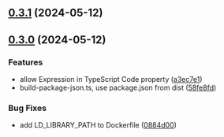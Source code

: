 ## [0.3.1](https://github.com/chudnyi/n8n-nodes-deno-code/compare/v0.3.0...v0.3.1) (2024-05-12)

## [0.3.0](https://github.com/chudnyi/n8n-nodes-deno-code/compare/v0.2.0...v0.3.0) (2024-05-12)


### Features

* allow Expression in TypeScript Code property ([a3ec7e1](https://github.com/chudnyi/n8n-nodes-deno-code/commit/a3ec7e1f915bc3454261590e56d3f7304a503ce6))
* build-package-json.ts, use package.json from dist ([58fe8fd](https://github.com/chudnyi/n8n-nodes-deno-code/commit/58fe8fdb54461db61c427659bf4eded909326010))


### Bug Fixes

* add LD_LIBRARY_PATH to Dockerfile ([0884d00](https://github.com/chudnyi/n8n-nodes-deno-code/commit/0884d009bad9763236d1b5706d1fef0e90df50e3))

